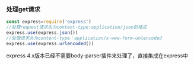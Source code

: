 ### 处理get请求

```js
const express=require('express')
//处理request请求头为content-type:application/json的格式
express.use(express.json())
//处理请求头为content-type：application/x-www-form-unlencoded
express.use(express.urlencoded())

```

express 4.x版本已经不需要body-parser插件来处理了，直接集成在express中

